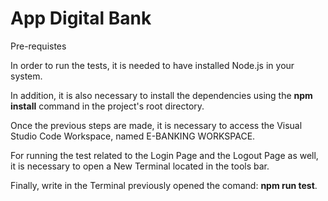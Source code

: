 # App Digital Bank 

Pre-requistes 

In order to run the tests, it is needed to have installed Node.js in your system. 

In addition, it is also necessary to install the dependencies using the **npm install** command in the project's root directory. 


Once the previous steps are made, it is necessary to access the Visual Studio Code Workspace, named E-BANKING WORKSPACE.

For running the test related to the Login Page and the Logout Page as well, it is necessary to open a New Terminal located in the tools bar. 

Finally, write in the Terminal previously opened the comand: **npm run test**.

